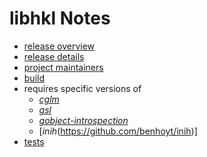 # **libhkl** Notes

* [release overview](./release_table.md)
* [release details](https://github.com/bluesky/libhkl/releases)
* [project maintainers](./MAINTAINERS.md)
* [build](./builder/README.md)
* requires specific versions of
  * [*cglm*](https://github.com/recp/cglm)
  * [*gsl*](https://www.gnu.org/software/gsl/)
  * [*gobject-introspection*](https://gi.readthedocs.io/en/latest/)
  * [*inih*(https://github.com/benhoyt/inih)]
* [tests](./tests/README.md)
